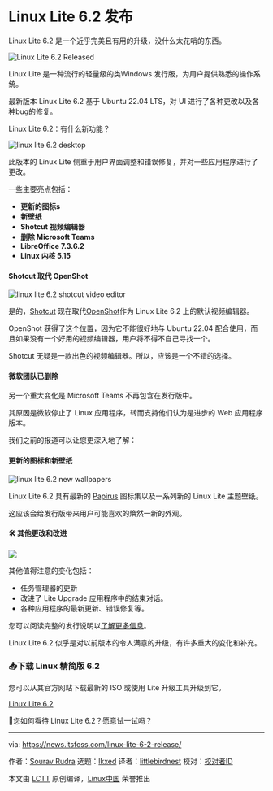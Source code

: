 [#]: subject: "Linux Lite 6.2 Released"
[#]: via: "https://news.itsfoss.com/linux-lite-6-2-release/"
[#]: author: "Sourav Rudra https://news.itsfoss.com/author/sourav/"
[#]: collector: "lkxed"
[#]: translator: "littlebirdnest"
[#]: reviewer: " "
[#]: publisher: " "
[#]: url: " "

Linux Lite 6.2 发布
======

Linux Lite 6.2 是一个近乎完美且有用的升级，没什么太花哨的东西。

![Linux Lite 6.2 Released][1]

Linux Lite 是一种流行的轻量级的类Windows 发行版，为用户提供熟悉的操作系统。

最新版本 Linux Lite 6.2 基于 Ubuntu 22.04 LTS，对 UI 进行了各种更改以及各种bug的修复。

Linux Lite 6.2：有什么新功能？

![linux lite 6.2 desktop][2]

此版本的 Linux Lite 侧重于用户界面调整和错误修复，并对一些应用程序进行了更改。

一些主要亮点包括：

- **更新的图标s**
- **新壁纸**
- **Shotcut 视频编辑器**
- **删除 Microsoft Teams**
- **LibreOffice 7.3.6.2**
- **Linux 内核 5.15**

#### Shotcut 取代 OpenShot

![linux lite 6.2 shotcut video editor][3]

是的，[Shotcut][4] 现在取代[OpenShot][5]作为 Linux Lite 6.2 上的默认视频编辑器。

OpenShot 获得了这个位置，因为它不能很好地与 Ubuntu 22.04 配合使用，而且如果没有一个好用的视频编辑器，用户将不得不自己寻找一个。

Shotcut 无疑是一款出色的视频编辑器。所以，应该是一个不错的选择。

#### 微软团队已删除

另一个重大变化是 Microsoft Teams 不再包含在发行版中。

其原因是微软停止了 Linux 应用程序，转而支持他们认为是进步的 Web 应用程序版本。

我们之前的报道可以让您更深入地了解：

#### 更新的图标和新壁纸

![linux lite 6.2 new wallpapers][6]

Linux Lite 6.2 具有最新的 [Papirus][7] 图标集以及一系列新的 Linux Lite 主题壁纸。

这应该会给发行版带来用户可能喜欢的焕然一新的外观。

#### 🛠️ 其他更改和改进

![][8]

其他值得注意的变化包括：

- 任务管理器的更新
- 改进了 Lite Upgrade 应用程序中的结束对话。
- 各种应用程序的最新更新、错误修复等。

您可以阅读完整的发行说明以[了解更多信息][9]。

Linux Lite 6.2 似乎是对以前版本的令人满意的升级，有许多重大的变化和补充。

### 📥下载 Linux 精简版 6.2

您可以从其官方网站下载最新的 ISO 或使用 Lite 升级工具升级到它。

[Linux Lite 6.2][10]

💬您如何看待 Linux Lite 6.2？愿意试一试吗？

--------------------------------------------------------------------------------

via: https://news.itsfoss.com/linux-lite-6-2-release/

作者：[Sourav Rudra][a]
选题：[lkxed][b]
译者：[littlebirdnest](https://github.com/译者ID)
校对：[校对者ID](https://github.com/校对者ID)

本文由 [LCTT](https://github.com/LCTT/TranslateProject) 原创编译，[Linux中国](https://linux.cn/) 荣誉推出

[a]: https://news.itsfoss.com/author/sourav/
[b]: https://github.com/lkxed
[1]: https://news.itsfoss.com/content/images/size/w1200/2022/10/linux-lite-6.2.png
[2]: https://news.itsfoss.com/content/images/2022/10/Linux_Lite_6.2_Desktop.png
[3]: https://news.itsfoss.com/content/images/2022/10/Linux_Lite_6.2_Shotcut.png
[4]: https://shotcut.org/
[5]: https://www.openshot.org/
[6]: https://news.itsfoss.com/content/images/2022/10/Linux_Lite_6.2_Wallpapers.png
[7]: https://github.com/PapirusDevelopmentTeam/papirus-icon-theme
[8]: https://news.itsfoss.com/content/images/2022/11/lite-upgrade.png
[9]: https://www.linuxliteos.com/forums/release-announcements/linux-lite-6-2-final-released/
[10]: https://www.linuxliteos.com/download.php
